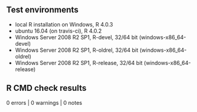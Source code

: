 ## Test environments
* local R installation on Windows, R 4.0.3
* ubuntu 16.04 (on travis-ci), R 4.0.2
* Windows Server 2008 R2 SP1, R-devel, 32/64 bit (windows-x86_64-devel)
* Windows Server 2008 R2 SP1, R-oldrel, 32/64 bit (windows-x86_64-oldrel)
* Windows Server 2008 R2 SP1, R-release, 32/64 bit (windows-x86_64-release)

## R CMD check results

0 errors | 0 warnings | 0 notes